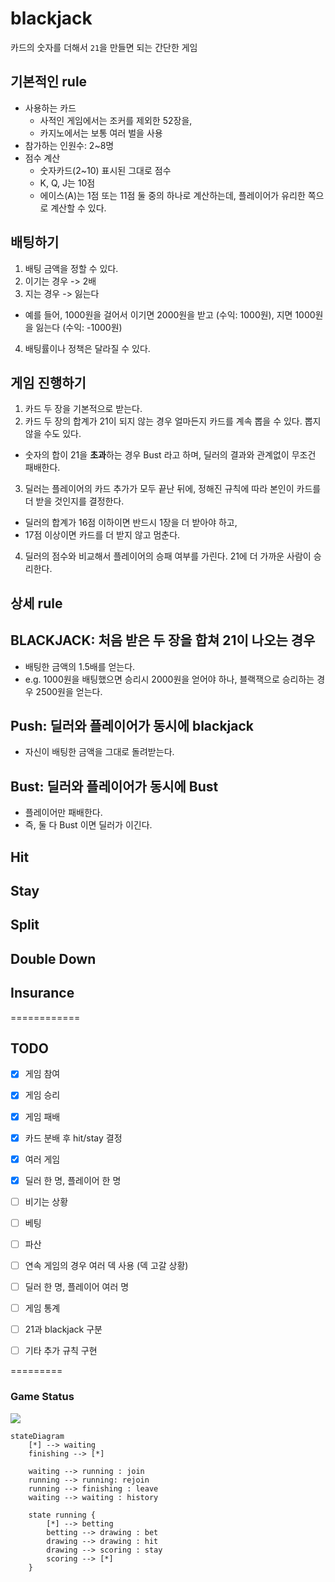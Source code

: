 # blackjack
카드의 숫자를 더해서 `21`을 만들면 되는 간단한 게임


## 기본적인 rule
- 사용하는 카드
  - 사적인 게임에서는 조커를 제외한 52장을, 
  - 카지노에서는 보통 여러 벌을 사용
- 참가하는 인원수: 2~8명
- 점수 계산
  -  숫자카드(2~10) 표시된 그대로 점수
  - K, Q, J는 10점 
  - 에이스(A)는 1점 또는 11점 둘 중의 하나로 계산하는데, 플레이어가 유리한 쪽으로 계산할 수 있다.
 

## 배팅하기
1. 배팅 금액을 정할 수 있다.
2. 이기는 경우 -> 2배
3. 지는 경우 -> 잃는다 
  - 예를 들어, 1000원을 걸어서 이기면 2000원을 받고 (수익: 1000원), 지면 1000원을 잃는다 (수익: -1000원)
4. 배팅률이나 정책은 달라질 수 있다.


## 게임 진행하기
1. 카드 두 장을 기본적으로 받는다.
2. 카드 두 장의 합계가 21이 되지 않는 경우 얼마든지 카드를 계속 뽑을 수 있다. 뽑지 않을 수도 있다. 
  - 숫자의 합이 21을 **초과**하는 경우 Bust 라고 하며, 딜러의 결과와 관계없이 무조건 패배한다.
3. 딜러는 플레이어의 카드 추가가 모두 끝난 뒤에, 정해진 규칙에 따라 본인이 카드를 더 받을 것인지를 결정한다. 
  - 딜러의 합계가 16점 이하이면 반드시 1장을 더 받아야 하고, 
  - 17점 이상이면 카드를 더 받지 않고 멈춘다.
4. 딜러의 점수와 비교해서 플레이어의 승패 여부를 가린다. 21에 더 가까운 사람이 승리한다.  


## 상세 rule
## BLACKJACK: 처음 받은 두 장을 합쳐 21이 나오는 경우 
- 배팅한 금액의 1.5배를 얻는다. 
- e.g. 1000원을 배팅했으면 승리시 2000원을 얻어야 하나, 블랙잭으로 승리하는 경우 2500원을 얻는다.  

## Push: 딜러와 플레이어가 동시에 blackjack
- 자신이 배팅한 금액을 그대로 돌려받는다.

## Bust: 딜러와 플레이어가 동시에 Bust
- 플레이어만 패배한다. 
- 즉, 둘 다 Bust 이면 딜러가 이긴다.

## Hit

## Stay

## Split

## Double Down

## Insurance





============
## TODO
- [x] 게임 참여 
- [x] 게임 승리
- [x] 게임 패배
- [x] 카드 분배 후 hit/stay 결정 
- [x] 여러 게임 
- [x] 딜러 한 명, 플레이어 한 명 
- [ ] 비기는 상황 
- [ ] 베팅
- [ ] 파산 
- [ ] 연속 게임의 경우 여러 덱 사용 (덱 고갈 상황)
- [ ] 딜러 한 명, 플레이어 여러 명
- [ ] 게임 통계
- [ ] 21과 blackjack 구분 
- [ ] 기타 추가 규칙 구현


=========
### Game Status 
[![](https://mermaid.ink/img/eyJjb2RlIjoic3RhdGVEaWFncmFtXG4gICAgWypdIC0tPiB3YWl0aW5nXG4gICAgZmluaXNoaW5nIC0tPiBbKl1cbiAgICBcblx0d2FpdGluZyAtLT4gcnVubmluZyA6IGpvaW4gXG4gICAgcnVubmluZyAtLT4gcnVubmluZzogcmVqb2luXG4gICAgcnVubmluZyAtLT4gZmluaXNoaW5nIDogbGVhdmVcblx0d2FpdGluZyAtLT4gd2FpdGluZyA6IGhpc3RvcnlcblxuXHRzdGF0ZSBydW5uaW5nIHtcbiAgICAgICAgWypdIC0tPiBiZXR0aW5nXG4gICAgICAgIGJldHRpbmcgLS0-IGRyYXdpbmcgOiBiZXRcbiAgICAgICAgZHJhd2luZyAtLT4gZHJhd2luZyA6IGhpdCBcbiAgICAgICAgZHJhd2luZyAtLT4gc2NvcmluZyA6IHN0YXlcbiAgICAgICAgc2NvcmluZyAtLT4gWypdXG4gICAgfSIsIm1lcm1haWQiOnsidGhlbWUiOiJkZWZhdWx0In0sInVwZGF0ZUVkaXRvciI6ZmFsc2V9)](https://mermaid-js.github.io/mermaid-live-editor/#/edit/eyJjb2RlIjoic3RhdGVEaWFncmFtXG4gICAgWypdIC0tPiB3YWl0aW5nXG4gICAgZmluaXNoaW5nIC0tPiBbKl1cbiAgICBcblx0d2FpdGluZyAtLT4gcnVubmluZyA6IGpvaW4gXG4gICAgcnVubmluZyAtLT4gcnVubmluZzogcmVqb2luXG4gICAgcnVubmluZyAtLT4gZmluaXNoaW5nIDogbGVhdmVcblx0d2FpdGluZyAtLT4gd2FpdGluZyA6IGhpc3RvcnlcblxuXHRzdGF0ZSBydW5uaW5nIHtcbiAgICAgICAgWypdIC0tPiBiZXR0aW5nXG4gICAgICAgIGJldHRpbmcgLS0-IGRyYXdpbmcgOiBiZXRcbiAgICAgICAgZHJhd2luZyAtLT4gZHJhd2luZyA6IGhpdCBcbiAgICAgICAgZHJhd2luZyAtLT4gc2NvcmluZyA6IHN0YXlcbiAgICAgICAgc2NvcmluZyAtLT4gWypdXG4gICAgfSIsIm1lcm1haWQiOnsidGhlbWUiOiJkZWZhdWx0In0sInVwZGF0ZUVkaXRvciI6ZmFsc2V9)

```
stateDiagram
    [*] --> waiting
    finishing --> [*]
    
    waiting --> running : join 
    running --> running: rejoin
    running --> finishing : leave
    waiting --> waiting : history

    state running {
        [*] --> betting
        betting --> drawing : bet
        drawing --> drawing : hit 
        drawing --> scoring : stay
        scoring --> [*]
    }
```